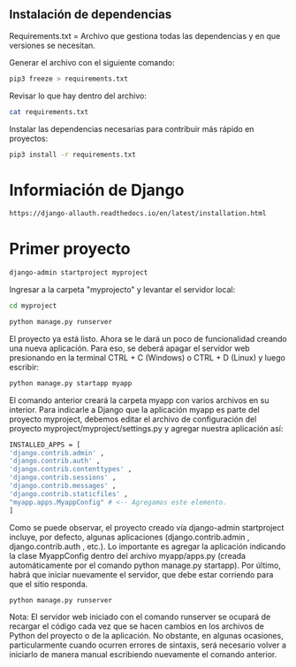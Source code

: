 
## Instalación de dependencias
Requirements.txt = Archivo que gestiona todas las dependencias y en que versiones se necesitan.

Generar el archivo con el siguiente comando:

````sh
pip3 freeze > requirements.txt
````

Revisar lo que hay dentro del archivo:
````sh
cat requirements.txt
````
Instalar las dependencias necesarias para contribuir más rápido en proyectos:
````sh
pip3 install -r requirements.txt
````

# Informiación de Django
````sh
https://django-allauth.readthedocs.io/en/latest/installation.html
````

# Primer proyecto

````sh
django-admin startproject myproject
````
Ingresar a la carpeta "myprojecto" y levantar el servidor local:

````sh
cd myproject
````
````sh
python manage.py runserver
````

El proyecto ya está listo. Ahora se le dará un poco
de funcionalidad creando una nueva aplicación.
Para eso, se deberá apagar el servidor web
presionando en la terminal CTRL + C (Windows)
o CTRL + D (Linux) y luego escribir:

````sh
python manage.py startapp myapp
````

El comando anterior creará la carpeta myapp con varios
archivos en su interior. Para indicarle a Django que
la aplicación myapp es parte del proyecto myproject,
debemos editar el archivo de configuración del proyecto
myproject/myproject/settings.py y agregar nuestra
aplicación así:

````sh
INSTALLED_APPS = [
'django.contrib.admin' ,
'django.contrib.auth' ,
'django.contrib.contenttypes' ,
'django.contrib.sessions' ,
'django.contrib.messages' ,
'django.contrib.staticfiles' ,
"myapp.apps.MyappConfig" # <-- Agregamos este elemento.
]
````

Como se puede observar, el proyecto creado vía
django-admin startproject incluye, por defecto,
algunas aplicaciones (django.contrib.admin ,
django.contrib.auth , etc.).
Lo importante es agregar la aplicación indicando
la clase MyappConfig dentro del archivo
myapp/apps.py (creada automáticamente por
el comando python manage.py startapp).
Por último, habrá que iniciar nuevamente el
servidor, que debe estar corriendo para que
el sitio responda.

````sh
python manage.py runserver
````

Nota: El servidor web iniciado con el comando
runserver se ocupará de recargar el código
cada vez que se hacen cambios en los archivos de Python del proyecto o de la aplicación.
No obstante, en algunas ocasiones, particularmente cuando ocurren errores de sintaxis,
será necesario volver a iniciarlo de manera
manual escribiendo nuevamente el comando
anterior.